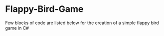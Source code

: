 # Flappy-Bird-Game
Few blocks of code are listed below for the creation of a simple flappy bird game in C#
